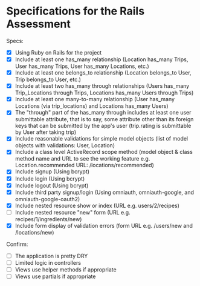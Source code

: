 # Specifications for the Rails Assessment

Specs:
- [x] Using Ruby on Rails for the project
- [x] Include at least one has_many relationship (Location has_many Trips, User has_many Trips, User has_many Locations, etc.)
- [x] Include at least one belongs_to relationship (Location belongs_to User, Trip belongs_to User, etc.)
- [x] Include at least two has_many through relationships (Users has_many Trip_Locations through Trips, Locations has_many Users through Trips)
- [x] Include at least one many-to-many relationship (User has_many Locations (via trip_locations) and Locations has_many Users)
- [x] The "through" part of the has_many through includes at least one user submittable attribute, that is to say, some attribute other than its foreign keys that can be submitted by the app's user (trip.rating is submittable by User after taking trip)
- [x] Include reasonable validations for simple model objects (list of model objects with validations: User, Location)
- [x] Include a class level ActiveRecord scope method (model object & class method name and URL to see the working feature e.g. Location.recommended URL: /locations/recommended)
- [x] Include signup (Using bcrypt)
- [x] Include login (Using bcrypt)
- [x] Include logout (Using bcrypt)
- [x] Include third party signup/login (Using omniauth, omniauth-google, and omniauth-google-oauth2)
- [x] Include nested resource show or index (URL e.g. users/2/recipes)
- [ ] Include nested resource "new" form (URL e.g. recipes/1/ingredients/new)
- [x] Include form display of validation errors (form URL e.g. /users/new and /locations/new)

Confirm:
- [ ] The application is pretty DRY
- [ ] Limited logic in controllers
- [ ] Views use helper methods if appropriate
- [ ] Views use partials if appropriate
